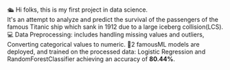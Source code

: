 🛳️ Hi folks, this is my first project in data science.<br />
It's an attempt to analyze and predict the survival of the passengers of the famous Titanic ship which sank in 1912 due to a large iceberg collision(LCS).
💻 Data Preprocessing: includes handling missing values and outliers, Converting categorical values to numeric.
💠2 famousML models are deployed, and trained on the processed data: Logistic Regression and RandomForestClassifier achieving an accuracy of **80.44%**.
